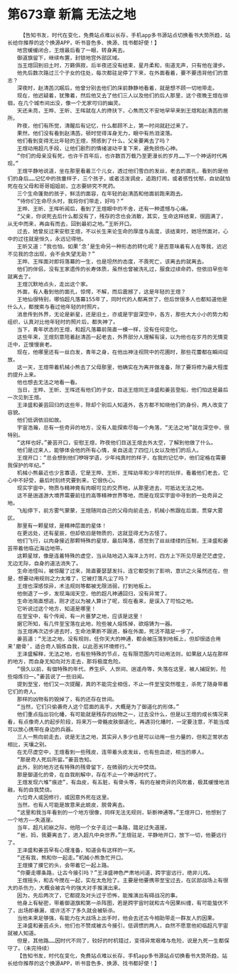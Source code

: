 # 第673章 新篇 无法之地
        【告知书友，时代在变化，免费站点难以长存，手机app多书源站点切换看书大势所趋，站长给你推荐的这个换源APP，听书音色多、换源、找书都好使！】
       地宫缓缓闭合，王煊最后看了一眼，转身离去。
       御道旗留下，继续布置，封锁地宫外部区域。
       当王煊回到旧土时，万籁俱寂，后半夜还没有结束，星月柔和，街道无声，只有他在漫步。
       他先后数次路过三个子女的住处，每次都驻足停了下来，在外面看着，要不要违背他们的意志？
       深夜时，赵清菡沉眠后，他曾分别去他们的床前静静地看着，就是想不顾一切地带走。
       现在，他迟疑着，犹豫着，然后他又去了他们三人以及他们的后人那里，这个夜晚王煊在徘徊，在几个城市间出没，像一个无家可归的幽灵。
       天还未亮，王晔、王昕、王晖就在人的搀扶下，心焦而又不安地早早来到王煊和赵清菡的居所。
       昨夜，他们有所觉，清醒后有记忆，什么都顾不上，第一时间就赶过来了。
       果然，他们没有看到赵清菡，顿时觉得浑身无力，眼中有热泪滚落。
       他们看到变得无比年轻的王煊，预感到了什么，父亲要离去了吗？
       王煊动用超凡手段，让他们剧烈的情绪波动平复下来，避免损伤心神。
       “你们的母亲没有死，也许千百年后，也许数百万载乃至更漫长的岁月……下一个神话时代再现。”
       王煊平静地说道，坐在那里看着三个儿女，透过他们雪白的发丝，老去的面孔，看到的是他们的身后……记忆中的孩童样子，三个孩子，或者活泼调皮，追跑打闹，或者感性忧郁，自幼就怕死在在父母和哥哥姐姐前，立志要研究不死药。
       三个生命蓬勃的孩子，鲜活的面容，在年轻的赵清菡和他面前跑来跑去。
       “待你们生命尽头时，我将你们带走，好吗？”
       王晔、王昕、王晖听闻后，看到了王煊眼中的不舍，还有一种遗憾与心痛。
       “父亲，你说死去后什么都没有了，残存的念也会消散，其实，生命这样结束，很圆满了，从无中而来，再由有而去，回到最初之地。”王昕开口。
       过去，她曾反过来安慰王煊，不以长生来论生命的厚度与高度，该结束时，她坦然面对，心中的过往就是恒久，永远记得他。
       王昕又道：“我也怕，如果‘念’是生命另一种形态的转化呢？是否意味着有人在等我，迟迟不见我的念出现，会不会失望无助？”
       王晔、王晖面对即将落幕的一生，也是坦然的态度，不畏死亡，该离去的就离去。
       他们的伴侣，没有王家遗传的长寿体质，虽然也曾被洗礼过，服食过续命药，但依旧早些年就离去了。
       王煊沉默地点头，走出这个家。
       外面，有人看到他的面孔，惊愕，不解，而后震撼了，这是年轻的王煊？
       王地仙很特别，哪怕超凡落幕155年了，同时代的人都离世了，但后世很多人也都知道他是什么人，都搜索与看过他年轻的时照片。
       消息传到外界，无论是新星，还是旧土，亦或是宇宙深空中，各方，那些大大小小的势力和组织，认真对比他年轻时的照片后，都失神了。
       当下，青年状态的王煊，和超凡落幕前简直一模一样，没有任何变化。
       这些年来，王煊刻意陪着赵清菡一起老去，外界部分人理解有误，以为他也在岁月的无情变迁中，正慢慢衰老。
       现在，他哪里还有一丝白发，青年之身，在他出神注视院中的花圃时，那些花蕾都在瞬间绽放。
       这一天，王煊带着机械小熊去了父母那里，他确实在为离开做准备，除了要将修为最大程度的提升上来。
       他也想去无法之地看一看。
       当日，王晔、王昕、王晖还有他们的子女，目送王煊同王泽盛和姜芸登船，他们怕这是最后一次见到王煊。
       王泽盛和姜芸回归的这些年，除却个别后人知道外，各方都不知晓他们的身份，两人改变了容貌。
       他们低调依旧如故。
       宇宙浩瀚，总有一些奇异的地方，没有人能探索尽每一个角落，“无法之地”就在深空中，很特别。
       “这样也好。”姜芸开口，安慰王煊，昨夜他们目送王煊去外太空，了解到他做了什么。
       他们是过来人，能够体会他的所有心情，亲自送走了四位儿女以及他们的后人。
       王煊开口：“总会想到他们咿呀学语，少年纯真时的样子，在我的记忆中，他们定格在需要我保护的年纪。”
       机械小熊最近也少言寡语，它是王晔、王昕、王晖幼年和少年时的玩伴，看着他们老去，它心中不好受，最后时刻终究要到来，它很伤心。
       现实宇宙中，物质与精神竟有肉眼可见的交界地，从那里进去，可抵达无法之地。
       这不是逍遥游大境界需要前往的高等精神世界等地，而是在现实宇宙中寻到的一处奇异之地。
       飞船停下，前方雾气蒙蒙，王煊随同自己的父母向前走去，机械小熊跟在后面，贯穿大雾区。
       那里有一颗星球，是精神层面的星体！
       在更远处，还有星辰，但却依旧是物质的，这就显得尤为古怪了。
       他们飞行，以肉身接近那颗特殊的星球，最后降落，感觉到了丝丝缕缕的压制，王泽盛和姜芸带着他临近海边地带。
       这颗星球，像是连着特殊的虚空，当从陆地迈入海洋上方时，四方上下所见尽是茫茫虚空，无边无际，自身的道法消失了。
       生命池怪叫，被惊醒了过来，简直要瑟瑟发抖，连它都受到了影响，意识之火虽然还在，但是，想要动用规则之力太难了，它被打落凡尘了吗？
       王煊也深感惊异，术法规则等都被无限消弱，打到地板上。
       他倒退了一步，发现海阔天空，他的超凡神通回归，没有异常了。
       生命池简直想逃，刚才还以为被人算计了呢，现在看来，是误入了可怕之地。
       它听说过这个地方，知道是哪里！
       在至宝中，有个传闻，有一片噩梦之地，应该是这里！
       据它所知，有几件至宝落在此地，险些被人熔炼掉，欲熔铸为一器。
       当王煊再次迈步进去时，生命池果断不跟进，躲在外面，死活不踏足一步了。
       姜芸道：“无法之地，没有规则，任你天大的神通，都会被压落到地板上，但却很适合用来‘磨骨’，适合奇人锻炼自我，以此恶劣环境修行。”
       王泽盛解释，无法之地，也有些特殊的节点，在有限范围内可动用法则，如果敌人站在那样的地方，而自身无知向对方走去，那将极度危险。
       “很久以前，有個特殊的年代，养生炉、人世间、逍遥舟等，失落在这里，被人捕捉到，险些熔炼归一。”姜芸说了一些旧闻。
       提到至宝，他们又一次提醒，真的不能完全相信，不止一件至宝突然噬主，杀死了随身带着它们的奇人。
       那样的凶物有的毁掉了，有的还存在世间。
       “当然，它们只偷袭奇人这个层面的高手，大概是为了御道化的形体。”
       他们重点指出羽化幡，有可能就是残存的凶物之一，过去没什么，但是以王煊的成长情况来看，有点像奇人的起步阶段，将来万一骨骼皮肤御道化，再遇羽化幡时，一定要注意，不能当成可以放心携带在身边的兵器。
       三人一熊向前走去，说是无法之地，其实异人多少也是可以动用一些力量的，但和正常状态相比，天壤之别。
       在无尽虚空中，王煊看到一些残皮，连带着头皮发丝，也有些血迹，相当的瘆人。
       “那是奇人死后所留。”姜芸告知。
       此外，别的地方还有特殊的残骨留下，在微弱的火光中焚烧。
       那是御道化的骨，在自我削解中，存在不止一个神话时代了。
       王煊发现六堆“痕迹”，有血皮，有五脏，有骨头等，有的在被奇异的风吹着，极其缓慢地消融，有的自我焚烧。
       六位奇人或因修行，或因意外死在这里。
       当然，也有人可能是故意来此蜕皮，脱骨离去。
       “这里和我当年看到的一个地方很像，同样无法无规则，斩断神通等。”王煊开口，他想到了一个地方——失道崖。
       当年，超凡初崩之际，他陪一个女子走过一条路，踏足过失道崖。
       “爸，妈，我要离去了，进入超凡中央世界。”王煊驻足，平静地开口，放下一切，他要远行了。
       王泽盛和姜芸早有心理准备，知道会有这样的一天。
       “还有我，熊和你一起走。”机械小熊急忙开口。
       王煊摸了摸它的头，会带着它一起上路。
       “你要走哪条路，让古今接引吗？”王泽盛神色严肃地问道，跨宇宙远行，绝非儿戏。
       王煊摇头，和古今搅在一起，实在太危险了。主要是他要携带至宝过去，在区部战场上有很大的杀伤力，大概会被古今的强大对手推演出来。
       因为，先后两次了，它都提及对头过于恐怖，能推演出有碍战况的事。
       他身上有秘密，带着御道旗和第一杀阵图，若是跨宇宙时就和古今因果纠缠，有可能蛰伏不了，出场即暴漏，或许活不了多久就会被斩杀。
       当他未来足够强，有能力在大战场上出手时，他会去还古今相助带走一群友人的因果。
       王泽盛和姜芸点头，他们也不赞成被古今接引，低调惯的两人，自然不愿意他初临超凡宇宙就被人知道。
       但是，其他路……因时代不同了，较好的时机错过，变得异常艰难与危险，说是九死一生都保守了。（未完待续）
       【告知书友，时代在变化，免费站点难以长存，手机app多书源站点切换看书大势所趋，站长给你推荐的这个换源APP，听书音色多、换源、找书都好使！】